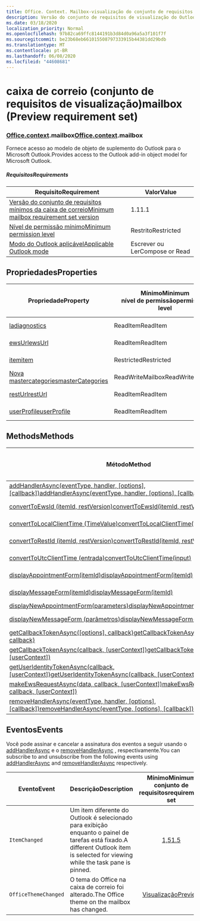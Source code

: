 ```yaml
---
title: Office. Context. Mailbox-visualização do conjunto de requisitos
description: Versão do conjunto de requisitos de visualização do Outlook Mailbox API do modelo de objeto de caixa de correio.
ms.date: 03/18/2020
localization_priority: Normal
ms.openlocfilehash: 97b82ca69ffc8144191b3d84d0a96a5a3f101f7f
ms.sourcegitcommit: be23b68eb661015508797333915b44381dd29bdb
ms.translationtype: MT
ms.contentlocale: pt-BR
ms.lasthandoff: 06/08/2020
ms.locfileid: "44608681"
---
```

# <a name="mailbox-preview-requirement-set"></a><span data-ttu-id="04a0d-103">caixa de correio (conjunto de requisitos de visualização)</span><span class="sxs-lookup"><span data-stu-id="04a0d-103">mailbox (Preview requirement set)</span></span>

### <a name="officecontextmailbox"></a><span data-ttu-id="04a0d-104">[Office](office.md)[.context](office.context.md).mailbox</span><span class="sxs-lookup"><span data-stu-id="04a0d-104">[Office](office.md)[.context](office.context.md).mailbox</span></span>

<span data-ttu-id="04a0d-105">Fornece acesso ao modelo de objeto de suplemento do Outlook para o Microsoft Outlook.</span><span class="sxs-lookup"><span data-stu-id="04a0d-105">Provides access to the Outlook add-in object model for Microsoft Outlook.</span></span>

##### <a name="requirements"></a><span data-ttu-id="04a0d-106">Requisitos</span><span class="sxs-lookup"><span data-stu-id="04a0d-106">Requirements</span></span>

|<span data-ttu-id="04a0d-107">Requisito</span><span class="sxs-lookup"><span data-stu-id="04a0d-107">Requirement</span></span>| <span data-ttu-id="04a0d-108">Valor</span><span class="sxs-lookup"><span data-stu-id="04a0d-108">Value</span></span>|
|---|---|
|[<span data-ttu-id="04a0d-109">Versão do conjunto de requisitos mínimos da caixa de correio</span><span class="sxs-lookup"><span data-stu-id="04a0d-109">Minimum mailbox requirement set version</span></span>](../../requirement-sets/outlook-api-requirement-sets.md)| <span data-ttu-id="04a0d-110">1.1</span><span class="sxs-lookup"><span data-stu-id="04a0d-110">1.1</span></span>|
|[<span data-ttu-id="04a0d-111">Nível de permissão mínimo</span><span class="sxs-lookup"><span data-stu-id="04a0d-111">Minimum permission level</span></span>](../../../outlook/understanding-outlook-add-in-permissions.md)| <span data-ttu-id="04a0d-112">Restrito</span><span class="sxs-lookup"><span data-stu-id="04a0d-112">Restricted</span></span>|
|[<span data-ttu-id="04a0d-113">Modo do Outlook aplicável</span><span class="sxs-lookup"><span data-stu-id="04a0d-113">Applicable Outlook mode</span></span>](../../../outlook/outlook-add-ins-overview.md#extension-points)| <span data-ttu-id="04a0d-114">Escrever ou Ler</span><span class="sxs-lookup"><span data-stu-id="04a0d-114">Compose or Read</span></span>|

## <a name="properties"></a><span data-ttu-id="04a0d-115">Propriedades</span><span class="sxs-lookup"><span data-stu-id="04a0d-115">Properties</span></span>

| <span data-ttu-id="04a0d-116">Propriedade</span><span class="sxs-lookup"><span data-stu-id="04a0d-116">Property</span></span> | <span data-ttu-id="04a0d-117">Mínimo</span><span class="sxs-lookup"><span data-stu-id="04a0d-117">Minimum</span></span><br><span data-ttu-id="04a0d-118">nível de permissão</span><span class="sxs-lookup"><span data-stu-id="04a0d-118">permission level</span></span> | <span data-ttu-id="04a0d-119">Modelos</span><span class="sxs-lookup"><span data-stu-id="04a0d-119">Modes</span></span> | <span data-ttu-id="04a0d-120">Tipo de retorno</span><span class="sxs-lookup"><span data-stu-id="04a0d-120">Return type</span></span> | <span data-ttu-id="04a0d-121">Mínimo</span><span class="sxs-lookup"><span data-stu-id="04a0d-121">Minimum</span></span><br><span data-ttu-id="04a0d-122">conjunto de requisitos</span><span class="sxs-lookup"><span data-stu-id="04a0d-122">requirement set</span></span> |
|---|---|---|---|:---:|
| [<span data-ttu-id="04a0d-123">la</span><span class="sxs-lookup"><span data-stu-id="04a0d-123">diagnostics</span></span>](/javascript/api/outlook/office.mailbox?view=outlook-js-preview#diagnostics) | <span data-ttu-id="04a0d-124">ReadItem</span><span class="sxs-lookup"><span data-stu-id="04a0d-124">ReadItem</span></span> | <span data-ttu-id="04a0d-125">Escrever</span><span class="sxs-lookup"><span data-stu-id="04a0d-125">Compose</span></span><br><span data-ttu-id="04a0d-126">Read</span><span class="sxs-lookup"><span data-stu-id="04a0d-126">Read</span></span> | [<span data-ttu-id="04a0d-127">Diagnostics</span><span class="sxs-lookup"><span data-stu-id="04a0d-127">Diagnostics</span></span>](/javascript/api/outlook/office.diagnostics?view=outlook-js-preview) | [<span data-ttu-id="04a0d-128">1.1</span><span class="sxs-lookup"><span data-stu-id="04a0d-128">1.1</span></span>](../requirement-set-1.1/outlook-requirement-set-1.1.md) |
| [<span data-ttu-id="04a0d-129">ewsUrl</span><span class="sxs-lookup"><span data-stu-id="04a0d-129">ewsUrl</span></span>](/javascript/api/outlook/office.mailbox?view=outlook-js-preview#ewsurl) | <span data-ttu-id="04a0d-130">ReadItem</span><span class="sxs-lookup"><span data-stu-id="04a0d-130">ReadItem</span></span> | <span data-ttu-id="04a0d-131">Escrever</span><span class="sxs-lookup"><span data-stu-id="04a0d-131">Compose</span></span><br><span data-ttu-id="04a0d-132">Read</span><span class="sxs-lookup"><span data-stu-id="04a0d-132">Read</span></span> | <span data-ttu-id="04a0d-133">String</span><span class="sxs-lookup"><span data-stu-id="04a0d-133">String</span></span> | [<span data-ttu-id="04a0d-134">1.1</span><span class="sxs-lookup"><span data-stu-id="04a0d-134">1.1</span></span>](../requirement-set-1.1/outlook-requirement-set-1.1.md) |
| [<span data-ttu-id="04a0d-135">item</span><span class="sxs-lookup"><span data-stu-id="04a0d-135">item</span></span>](office.context.mailbox.item.md) | <span data-ttu-id="04a0d-136">Restricted</span><span class="sxs-lookup"><span data-stu-id="04a0d-136">Restricted</span></span> | <span data-ttu-id="04a0d-137">Escrever</span><span class="sxs-lookup"><span data-stu-id="04a0d-137">Compose</span></span><br><span data-ttu-id="04a0d-138">Read</span><span class="sxs-lookup"><span data-stu-id="04a0d-138">Read</span></span> | [<span data-ttu-id="04a0d-139">Item</span><span class="sxs-lookup"><span data-stu-id="04a0d-139">Item</span></span>](/javascript/api/outlook/office.item?view=outlook-js-preview) | [<span data-ttu-id="04a0d-140">1.1</span><span class="sxs-lookup"><span data-stu-id="04a0d-140">1.1</span></span>](../requirement-set-1.1/outlook-requirement-set-1.1.md) |
| [<span data-ttu-id="04a0d-141">Nova mastercategories</span><span class="sxs-lookup"><span data-stu-id="04a0d-141">masterCategories</span></span>](/javascript/api/outlook/office.mailbox?view=outlook-js-preview#mastercategories) | <span data-ttu-id="04a0d-142">ReadWriteMailbox</span><span class="sxs-lookup"><span data-stu-id="04a0d-142">ReadWriteMailbox</span></span> | <span data-ttu-id="04a0d-143">Escrever</span><span class="sxs-lookup"><span data-stu-id="04a0d-143">Compose</span></span><br><span data-ttu-id="04a0d-144">Read</span><span class="sxs-lookup"><span data-stu-id="04a0d-144">Read</span></span> | [<span data-ttu-id="04a0d-145">MasterCategories</span><span class="sxs-lookup"><span data-stu-id="04a0d-145">MasterCategories</span></span>](/javascript/api/outlook/office.mastercategories?view=outlook-js-preview) | [<span data-ttu-id="04a0d-146">1,8</span><span class="sxs-lookup"><span data-stu-id="04a0d-146">1.8</span></span>](../requirement-set-1.8/outlook-requirement-set-1.8.md) |
| [<span data-ttu-id="04a0d-147">restUrl</span><span class="sxs-lookup"><span data-stu-id="04a0d-147">restUrl</span></span>](/javascript/api/outlook/office.mailbox?view=outlook-js-preview#resturl) | <span data-ttu-id="04a0d-148">ReadItem</span><span class="sxs-lookup"><span data-stu-id="04a0d-148">ReadItem</span></span> | <span data-ttu-id="04a0d-149">Escrever</span><span class="sxs-lookup"><span data-stu-id="04a0d-149">Compose</span></span><br><span data-ttu-id="04a0d-150">Read</span><span class="sxs-lookup"><span data-stu-id="04a0d-150">Read</span></span> | <span data-ttu-id="04a0d-151">String</span><span class="sxs-lookup"><span data-stu-id="04a0d-151">String</span></span> | [<span data-ttu-id="04a0d-152">1,5</span><span class="sxs-lookup"><span data-stu-id="04a0d-152">1.5</span></span>](../requirement-set-1.5/outlook-requirement-set-1.5.md) |
| [<span data-ttu-id="04a0d-153">userProfile</span><span class="sxs-lookup"><span data-stu-id="04a0d-153">userProfile</span></span>](/javascript/api/outlook/office.mailbox?view=outlook-js-preview#userprofile) | <span data-ttu-id="04a0d-154">ReadItem</span><span class="sxs-lookup"><span data-stu-id="04a0d-154">ReadItem</span></span> | <span data-ttu-id="04a0d-155">Escrever</span><span class="sxs-lookup"><span data-stu-id="04a0d-155">Compose</span></span><br><span data-ttu-id="04a0d-156">Read</span><span class="sxs-lookup"><span data-stu-id="04a0d-156">Read</span></span> | [<span data-ttu-id="04a0d-157">UserProfile</span><span class="sxs-lookup"><span data-stu-id="04a0d-157">UserProfile</span></span>](/javascript/api/outlook/office.userprofile?view=outlook-js-preview) | [<span data-ttu-id="04a0d-158">1.1</span><span class="sxs-lookup"><span data-stu-id="04a0d-158">1.1</span></span>](../requirement-set-1.1/outlook-requirement-set-1.1.md) |

## <a name="methods"></a><span data-ttu-id="04a0d-159">Methods</span><span class="sxs-lookup"><span data-stu-id="04a0d-159">Methods</span></span>

| <span data-ttu-id="04a0d-160">Método</span><span class="sxs-lookup"><span data-stu-id="04a0d-160">Method</span></span> | <span data-ttu-id="04a0d-161">Mínimo</span><span class="sxs-lookup"><span data-stu-id="04a0d-161">Minimum</span></span><br><span data-ttu-id="04a0d-162">nível de permissão</span><span class="sxs-lookup"><span data-stu-id="04a0d-162">permission level</span></span> | <span data-ttu-id="04a0d-163">Modelos</span><span class="sxs-lookup"><span data-stu-id="04a0d-163">Modes</span></span> | <span data-ttu-id="04a0d-164">Mínimo</span><span class="sxs-lookup"><span data-stu-id="04a0d-164">Minimum</span></span><br><span data-ttu-id="04a0d-165">conjunto de requisitos</span><span class="sxs-lookup"><span data-stu-id="04a0d-165">requirement set</span></span> |
|---|---|---|:---:|
| <span data-ttu-id="04a0d-166">[addHandlerAsync(eventType, handler, [options], [callback])](/javascript/api/outlook/office.mailbox?view=outlook-js-preview#addhandlerasync-eventtype--handler--options--callback-)</span><span class="sxs-lookup"><span data-stu-id="04a0d-166">[addHandlerAsync(eventType, handler, [options], [callback])](/javascript/api/outlook/office.mailbox?view=outlook-js-preview#addhandlerasync-eventtype--handler--options--callback-)</span></span> | <span data-ttu-id="04a0d-167">ReadItem</span><span class="sxs-lookup"><span data-stu-id="04a0d-167">ReadItem</span></span> | <span data-ttu-id="04a0d-168">Escrever</span><span class="sxs-lookup"><span data-stu-id="04a0d-168">Compose</span></span><br><span data-ttu-id="04a0d-169">Read</span><span class="sxs-lookup"><span data-stu-id="04a0d-169">Read</span></span> | [<span data-ttu-id="04a0d-170">1,5</span><span class="sxs-lookup"><span data-stu-id="04a0d-170">1.5</span></span>](../requirement-set-1.5/outlook-requirement-set-1.5.md) |
| [<span data-ttu-id="04a0d-171">convertToEwsId (itemId, restVersion)</span><span class="sxs-lookup"><span data-stu-id="04a0d-171">convertToEwsId(itemId, restVersion)</span></span>](/javascript/api/outlook/office.mailbox?view=outlook-js-preview#converttoewsid-itemid--restversion-) | <span data-ttu-id="04a0d-172">Restricted</span><span class="sxs-lookup"><span data-stu-id="04a0d-172">Restricted</span></span> | <span data-ttu-id="04a0d-173">Escrever</span><span class="sxs-lookup"><span data-stu-id="04a0d-173">Compose</span></span><br><span data-ttu-id="04a0d-174">Read</span><span class="sxs-lookup"><span data-stu-id="04a0d-174">Read</span></span> | [<span data-ttu-id="04a0d-175">1.3</span><span class="sxs-lookup"><span data-stu-id="04a0d-175">1.3</span></span>](../requirement-set-1.3/outlook-requirement-set-1.3.md) |
| [<span data-ttu-id="04a0d-176">convertToLocalClientTime (TimeValue)</span><span class="sxs-lookup"><span data-stu-id="04a0d-176">convertToLocalClientTime(timeValue)</span></span>](/javascript/api/outlook/office.mailbox?view=outlook-js-preview#converttolocalclienttime-timevalue-) | <span data-ttu-id="04a0d-177">ReadItem</span><span class="sxs-lookup"><span data-stu-id="04a0d-177">ReadItem</span></span> | <span data-ttu-id="04a0d-178">Escrever</span><span class="sxs-lookup"><span data-stu-id="04a0d-178">Compose</span></span><br><span data-ttu-id="04a0d-179">Read</span><span class="sxs-lookup"><span data-stu-id="04a0d-179">Read</span></span> | [<span data-ttu-id="04a0d-180">1.1</span><span class="sxs-lookup"><span data-stu-id="04a0d-180">1.1</span></span>](../requirement-set-1.1/outlook-requirement-set-1.1.md) |
| [<span data-ttu-id="04a0d-181">convertToRestId (itemId, restVersion)</span><span class="sxs-lookup"><span data-stu-id="04a0d-181">convertToRestId(itemId, restVersion)</span></span>](/javascript/api/outlook/office.mailbox?view=outlook-js-preview#converttorestid-itemid--restversion-) | <span data-ttu-id="04a0d-182">Restricted</span><span class="sxs-lookup"><span data-stu-id="04a0d-182">Restricted</span></span> | <span data-ttu-id="04a0d-183">Escrever</span><span class="sxs-lookup"><span data-stu-id="04a0d-183">Compose</span></span><br><span data-ttu-id="04a0d-184">Read</span><span class="sxs-lookup"><span data-stu-id="04a0d-184">Read</span></span> | [<span data-ttu-id="04a0d-185">1.3</span><span class="sxs-lookup"><span data-stu-id="04a0d-185">1.3</span></span>](../requirement-set-1.3/outlook-requirement-set-1.3.md) |
| [<span data-ttu-id="04a0d-186">convertToUtcClientTime (entrada)</span><span class="sxs-lookup"><span data-stu-id="04a0d-186">convertToUtcClientTime(input)</span></span>](/javascript/api/outlook/office.mailbox?view=outlook-js-preview#converttoutcclienttime-input-) | <span data-ttu-id="04a0d-187">ReadItem</span><span class="sxs-lookup"><span data-stu-id="04a0d-187">ReadItem</span></span> | <span data-ttu-id="04a0d-188">Escrever</span><span class="sxs-lookup"><span data-stu-id="04a0d-188">Compose</span></span><br><span data-ttu-id="04a0d-189">Read</span><span class="sxs-lookup"><span data-stu-id="04a0d-189">Read</span></span> | [<span data-ttu-id="04a0d-190">1.1</span><span class="sxs-lookup"><span data-stu-id="04a0d-190">1.1</span></span>](../requirement-set-1.1/outlook-requirement-set-1.1.md) |
| [<span data-ttu-id="04a0d-191">displayAppointmentForm(itemId)</span><span class="sxs-lookup"><span data-stu-id="04a0d-191">displayAppointmentForm(itemId)</span></span>](/javascript/api/outlook/office.mailbox?view=outlook-js-preview#displayappointmentform-itemid-) | <span data-ttu-id="04a0d-192">ReadItem</span><span class="sxs-lookup"><span data-stu-id="04a0d-192">ReadItem</span></span> | <span data-ttu-id="04a0d-193">Escrever</span><span class="sxs-lookup"><span data-stu-id="04a0d-193">Compose</span></span><br><span data-ttu-id="04a0d-194">Read</span><span class="sxs-lookup"><span data-stu-id="04a0d-194">Read</span></span> | [<span data-ttu-id="04a0d-195">1.1</span><span class="sxs-lookup"><span data-stu-id="04a0d-195">1.1</span></span>](../requirement-set-1.1/outlook-requirement-set-1.1.md) |
| [<span data-ttu-id="04a0d-196">displayMessageForm(itemId)</span><span class="sxs-lookup"><span data-stu-id="04a0d-196">displayMessageForm(itemId)</span></span>](/javascript/api/outlook/office.mailbox?view=outlook-js-preview#displaymessageform-itemid-) | <span data-ttu-id="04a0d-197">ReadItem</span><span class="sxs-lookup"><span data-stu-id="04a0d-197">ReadItem</span></span> | <span data-ttu-id="04a0d-198">Escrever</span><span class="sxs-lookup"><span data-stu-id="04a0d-198">Compose</span></span><br><span data-ttu-id="04a0d-199">Read</span><span class="sxs-lookup"><span data-stu-id="04a0d-199">Read</span></span> | [<span data-ttu-id="04a0d-200">1.1</span><span class="sxs-lookup"><span data-stu-id="04a0d-200">1.1</span></span>](../requirement-set-1.1/outlook-requirement-set-1.1.md) |
| [<span data-ttu-id="04a0d-201">displayNewAppointmentForm(parameters)</span><span class="sxs-lookup"><span data-stu-id="04a0d-201">displayNewAppointmentForm(parameters)</span></span>](/javascript/api/outlook/office.mailbox?view=outlook-js-preview#displaynewappointmentform-parameters-) | <span data-ttu-id="04a0d-202">ReadItem</span><span class="sxs-lookup"><span data-stu-id="04a0d-202">ReadItem</span></span> | <span data-ttu-id="04a0d-203">Read</span><span class="sxs-lookup"><span data-stu-id="04a0d-203">Read</span></span> | [<span data-ttu-id="04a0d-204">1.1</span><span class="sxs-lookup"><span data-stu-id="04a0d-204">1.1</span></span>](../requirement-set-1.1/outlook-requirement-set-1.1.md) |
| [<span data-ttu-id="04a0d-205">displayNewMessageForm (parâmetros)</span><span class="sxs-lookup"><span data-stu-id="04a0d-205">displayNewMessageForm(parameters)</span></span>](/javascript/api/outlook/office.mailbox?view=outlook-js-preview#displaynewmessageform-parameters-) | <span data-ttu-id="04a0d-206">ReadItem</span><span class="sxs-lookup"><span data-stu-id="04a0d-206">ReadItem</span></span> | <span data-ttu-id="04a0d-207">Escrever</span><span class="sxs-lookup"><span data-stu-id="04a0d-207">Compose</span></span><br><span data-ttu-id="04a0d-208">Read</span><span class="sxs-lookup"><span data-stu-id="04a0d-208">Read</span></span> | [<span data-ttu-id="04a0d-209">1,6</span><span class="sxs-lookup"><span data-stu-id="04a0d-209">1.6</span></span>](../requirement-set-1.6/outlook-requirement-set-1.6.md) |
| <span data-ttu-id="04a0d-210">[getCallbackTokenAsync([options], callback)](/javascript/api/outlook/office.mailbox?view=outlook-js-preview#getcallbacktokenasync-options--callback-)</span><span class="sxs-lookup"><span data-stu-id="04a0d-210">[getCallbackTokenAsync([options], callback)](/javascript/api/outlook/office.mailbox?view=outlook-js-preview#getcallbacktokenasync-options--callback-)</span></span> | <span data-ttu-id="04a0d-211">ReadItem</span><span class="sxs-lookup"><span data-stu-id="04a0d-211">ReadItem</span></span> | <span data-ttu-id="04a0d-212">Escrever</span><span class="sxs-lookup"><span data-stu-id="04a0d-212">Compose</span></span><br><span data-ttu-id="04a0d-213">Read</span><span class="sxs-lookup"><span data-stu-id="04a0d-213">Read</span></span> | [<span data-ttu-id="04a0d-214">1,5</span><span class="sxs-lookup"><span data-stu-id="04a0d-214">1.5</span></span>](../requirement-set-1.5/outlook-requirement-set-1.5.md) |
| <span data-ttu-id="04a0d-215">[getCallbackTokenAsync(callback, [userContext])](/javascript/api/outlook/office.mailbox?view=outlook-js-preview#getcallbacktokenasync-callback--usercontext-)</span><span class="sxs-lookup"><span data-stu-id="04a0d-215">[getCallbackTokenAsync(callback, [userContext])](/javascript/api/outlook/office.mailbox?view=outlook-js-preview#getcallbacktokenasync-callback--usercontext-)</span></span> | <span data-ttu-id="04a0d-216">ReadItem</span><span class="sxs-lookup"><span data-stu-id="04a0d-216">ReadItem</span></span> | <span data-ttu-id="04a0d-217">Escrever</span><span class="sxs-lookup"><span data-stu-id="04a0d-217">Compose</span></span><br><span data-ttu-id="04a0d-218">Read</span><span class="sxs-lookup"><span data-stu-id="04a0d-218">Read</span></span> | [<span data-ttu-id="04a0d-219">1.3</span><span class="sxs-lookup"><span data-stu-id="04a0d-219">1.3</span></span>](../requirement-set-1.3/outlook-requirement-set-1.3.md)<br>[<span data-ttu-id="04a0d-220">1.1</span><span class="sxs-lookup"><span data-stu-id="04a0d-220">1.1</span></span>](../requirement-set-1.1/outlook-requirement-set-1.1.md) |
| <span data-ttu-id="04a0d-221">[getUserIdentityTokenAsync(callback, [userContext])](/javascript/api/outlook/office.mailbox?view=outlook-js-preview#getuseridentitytokenasync-callback--usercontext-)</span><span class="sxs-lookup"><span data-stu-id="04a0d-221">[getUserIdentityTokenAsync(callback, [userContext])](/javascript/api/outlook/office.mailbox?view=outlook-js-preview#getuseridentitytokenasync-callback--usercontext-)</span></span> | <span data-ttu-id="04a0d-222">ReadItem</span><span class="sxs-lookup"><span data-stu-id="04a0d-222">ReadItem</span></span> | <span data-ttu-id="04a0d-223">Escrever</span><span class="sxs-lookup"><span data-stu-id="04a0d-223">Compose</span></span><br><span data-ttu-id="04a0d-224">Read</span><span class="sxs-lookup"><span data-stu-id="04a0d-224">Read</span></span> | [<span data-ttu-id="04a0d-225">1.1</span><span class="sxs-lookup"><span data-stu-id="04a0d-225">1.1</span></span>](../requirement-set-1.1/outlook-requirement-set-1.1.md) |
| <span data-ttu-id="04a0d-226">[makeEwsRequestAsync(data, callback, [userContext])](/javascript/api/outlook/office.mailbox?view=outlook-js-preview#makeewsrequestasync-data--callback--usercontext-)</span><span class="sxs-lookup"><span data-stu-id="04a0d-226">[makeEwsRequestAsync(data, callback, [userContext])](/javascript/api/outlook/office.mailbox?view=outlook-js-preview#makeewsrequestasync-data--callback--usercontext-)</span></span> | <span data-ttu-id="04a0d-227">ReadWriteMailbox</span><span class="sxs-lookup"><span data-stu-id="04a0d-227">ReadWriteMailbox</span></span> | <span data-ttu-id="04a0d-228">Escrever</span><span class="sxs-lookup"><span data-stu-id="04a0d-228">Compose</span></span><br><span data-ttu-id="04a0d-229">Read</span><span class="sxs-lookup"><span data-stu-id="04a0d-229">Read</span></span> | [<span data-ttu-id="04a0d-230">1.1</span><span class="sxs-lookup"><span data-stu-id="04a0d-230">1.1</span></span>](../requirement-set-1.1/outlook-requirement-set-1.1.md) |
| <span data-ttu-id="04a0d-231">[removeHandlerAsync(eventType, handler, [options], [callback])](/javascript/api/outlook/office.mailbox?view=outlook-js-preview#removehandlerasync-eventtype--options--callback-)</span><span class="sxs-lookup"><span data-stu-id="04a0d-231">[removeHandlerAsync(eventType, [options], [callback])](/javascript/api/outlook/office.mailbox?view=outlook-js-preview#removehandlerasync-eventtype--options--callback-)</span></span> | <span data-ttu-id="04a0d-232">ReadItem</span><span class="sxs-lookup"><span data-stu-id="04a0d-232">ReadItem</span></span> | <span data-ttu-id="04a0d-233">Escrever</span><span class="sxs-lookup"><span data-stu-id="04a0d-233">Compose</span></span><br><span data-ttu-id="04a0d-234">Read</span><span class="sxs-lookup"><span data-stu-id="04a0d-234">Read</span></span> | [<span data-ttu-id="04a0d-235">1,5</span><span class="sxs-lookup"><span data-stu-id="04a0d-235">1.5</span></span>](../requirement-set-1.5/outlook-requirement-set-1.5.md) |

## <a name="events"></a><span data-ttu-id="04a0d-236">Eventos</span><span class="sxs-lookup"><span data-stu-id="04a0d-236">Events</span></span>

<span data-ttu-id="04a0d-237">Você pode assinar e cancelar a assinatura dos eventos a seguir usando o [addHandlerAsync](/javascript/api/outlook/office.mailbox?view=outlook-js-preview#addhandlerasync-eventtype--handler--options--callback-) e o [removeHandlerAsync](/javascript/api/outlook/office.mailbox?view=outlook-js-preview#removehandlerasync-eventtype--options--callback-) , respectivamente.</span><span class="sxs-lookup"><span data-stu-id="04a0d-237">You can subscribe to and unsubscribe from the following events using [addHandlerAsync](/javascript/api/outlook/office.mailbox?view=outlook-js-preview#addhandlerasync-eventtype--handler--options--callback-) and [removeHandlerAsync](/javascript/api/outlook/office.mailbox?view=outlook-js-preview#removehandlerasync-eventtype--options--callback-) respectively.</span></span>

| <span data-ttu-id="04a0d-238">Evento</span><span class="sxs-lookup"><span data-stu-id="04a0d-238">Event</span></span> | <span data-ttu-id="04a0d-239">Descrição</span><span class="sxs-lookup"><span data-stu-id="04a0d-239">Description</span></span> | <span data-ttu-id="04a0d-240">Mínimo</span><span class="sxs-lookup"><span data-stu-id="04a0d-240">Minimum</span></span><br><span data-ttu-id="04a0d-241">conjunto de requisitos</span><span class="sxs-lookup"><span data-stu-id="04a0d-241">requirement set</span></span> |
|---|---|:---:|
|`ItemChanged`| <span data-ttu-id="04a0d-242">Um item diferente do Outlook é selecionado para exibição enquanto o painel de tarefas está fixado.</span><span class="sxs-lookup"><span data-stu-id="04a0d-242">A different Outlook item is selected for viewing while the task pane is pinned.</span></span> | [<span data-ttu-id="04a0d-243">1,5</span><span class="sxs-lookup"><span data-stu-id="04a0d-243">1.5</span></span>](../requirement-set-1.5/outlook-requirement-set-1.5.md) |
|`OfficeThemeChanged`| <span data-ttu-id="04a0d-244">O tema do Office na caixa de correio foi alterado.</span><span class="sxs-lookup"><span data-stu-id="04a0d-244">The Office theme on the mailbox has changed.</span></span> | [<span data-ttu-id="04a0d-245">Visualização</span><span class="sxs-lookup"><span data-stu-id="04a0d-245">Preview</span></span>](../preview-requirement-set/outlook-requirement-set-preview.md) |
